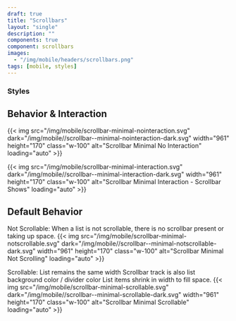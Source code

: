 ```yaml
---
draft: true
title: "Scrollbars"
layout: "single"
description: ""
components: true
component: scrollbars
images:
  - "/img/mobile/headers/scrollbars.png"
tags: [mobile, styles]
---
```

### Styles

## Behavior & Interaction

{{< img src="/img/mobile/scrollbar-minimal-nointeraction.svg" dark="/img/mobile//scrollbar--minimal-nointeraction-dark.svg" width="961" height="170" class="w-100" alt="Scrollbar Minimal No Interaction" loading="auto" >}}

{{< img src="/img/mobile/scrollbar-minimal-interaction.svg" dark="/img/mobile//scrollbar--minimal-interaction-dark.svg" width="961" height="170" class="w-100" alt="Scrollbar Minimal Interaction - Scrollbar Shows" loading="auto" >}}

## Default Behavior

Not Scrollable:
When a list is not scrollable, there is no scrollbar
present or taking up space.
{{< img src="/img/mobile/scrollbar-minimal-notscrollable.svg" dark="/img/mobile//scrollbar--minimal-notscrollable-dark.svg" width="961" height="170" class="w-100" alt="Scrollbar Minimal Not Scrolling" loading="auto" >}}

Scrollable:
List remains the same width
Scrollbar track is also list background color / divider color
List items shrink in width to fill space.
{{< img src="/img/mobile/scrollbar-minimal-scrollable.svg" dark="/img/mobile//scrollbar--minimal-scrollable-dark.svg" width="961" height="170" class="w-100" alt="Scrollbar Minimal Scrollable" loading="auto" >}}
